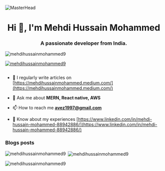![MasterHead](https://cdn.videoplasty.com/animation/chill-coding-programming-lo-fi-animation-stock-animation-21874-1024x576.jpg)
<h1 align="center">Hi 👋, I'm Mehdi Hussain Mohammed</h1>
<h3 align="center">A passionate developer from India.</h3>
<!-- <img align="right" alt="Coding" width="400" src="https://i.makeagif.com/media/4-05-2022/FvBVst.gif"> -->

<p align="left"> <img src="https://komarev.com/ghpvc/?username=mehdihussainmohammed9&label=Profile%20views&color=0e75b6&style=flat" alt="mehdihussainmohammed9" /> </p>

<p align="left"> <a href="https://github.com/ryo-ma/github-profile-trophy"><img src="https://github-profile-trophy.vercel.app/?username=mehdihussainmohammed9" alt="mehdihussainmohammed9" /></a> </p>

<p align="left"> <a href="https://twitter.com/" target="blank"><img src="https://img.shields.io/twitter/follow/?logo=twitter&style=for-the-badge" alt="" /></a> </p>

- 📝 I regularly write articles on [https://mehdihussainmohammed.medium.com/](https://mehdihussainmohammed.medium.com/)

- 💬 Ask me about **MERN, React native, AWS**

- 📫 How to reach me **avez1997@gmail.com**

- 📄 Know about my experiences [https://www.linkedin.com/in/mehdi-hussain-mohammed-88942886/](https://www.linkedin.com/in/mehdi-hussain-mohammed-88942886/)

### Blogs posts
<!-- BLOG-POST-LIST:START -->
<!-- BLOG-POST-LIST:END -->

 

<p><img align="left" src="https://github-readme-stats.vercel.app/api/top-langs?username=mehdihussainmohammed9&show_icons=true&locale=en&layout=compact" alt="mehdihussainmohammed9" /></p>

<p>&nbsp;<img align="center" src="https://github-readme-stats.vercel.app/api?username=mehdihussainmohammed9&show_icons=true&locale=en" alt="mehdihussainmohammed9" /></p>

<p><img align="center" src="https://github-readme-streak-stats.herokuapp.com/?user=mehdihussainmohammed9&" alt="mehdihussainmohammed9" /></p>
